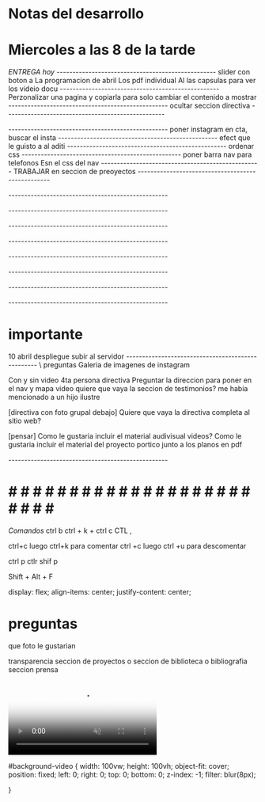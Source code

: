 # Notas del desarrollo
# Miercoles a las 8 de la tarde  
*ENTREGA hoy*
*--------------------------------------------------*
slider con boton a 
La programacion de abril
Los pdf individual
Al las capsulas para ver los videio docu
*--------------------------------------------------*
Perzonalizar una pagina y copiarla 
para solo cambiar el contenido a mostrar
*--------------------------------------------------*
ocultar  seccion directiva 
*--------------------------------------------------*

*--------------------------------------------------*
poner instagram en cta, buscar el insta
*--------------------------------------------------*
efect que le guisto a al aditi
*--------------------------------------------------*
ordenar css
*--------------------------------------------------*
poner barra nav para telefonos  Esn el css del nav
*--------------------------------------------------*
TRABAJAR en seccion de preoyectos
*--------------------------------------------------*

*--------------------------------------------------*

*--------------------------------------------------*

*--------------------------------------------------*

*--------------------------------------------------*
 
*--------------------------------------------------*

*--------------------------------------------------*

*--------------------------------------------------*

*--------------------------------------------------*
# importante 
10 abril despliegue 
subir al servidor 
*--------------------------------------------------*
\\ preguntas
Galeria de imagenes de instagram 

Con y sin video 
4ta persona directiva
Preguntar la direccion para poner en el nav y mapa
video 
quiere que vaya la seccion de testimonios?
me habia mencionado a un hijo ilustre

[directiva con foto grupal debajo] 
Quiere que vaya la directiva completa al sitio web?

[pensar]
Como le gustaria incluir el material audivisual videos?
Como le gustaria incluir el material del proyecto portico junto a los
planos en pdf 




*--------------------------------------------------*
# # # # # # # # # # # # # # # # # # # # # # # # # #



*Comandos*
ctrl b
ctrl + k + ctrl c
CTL ,

ctrl+c luego ctrl+k para comentar
ctrl +c luego ctrl +u para descomentar

ctrl p
ctlr shif p

Shift + Alt + F

  display: flex;
  align-items: center;
  justify-content: center;

# preguntas
que foto le gustarian

transparencia 
seccion de proyectos
o seccion de biblioteca o bibliografia seccion prensa






<!-- ======= Vídeo de fondo ======= -->
  <video id="background-video" autoplay loop muted poster="assets/img/mapa.jpg">
    <source src="assets/img/CompactoHuertas.mp4.mp4" type="video/mp4">
  </video>
<!-- ======= End Vídeo de fondo ======= -->


#background-video {
  width: 100vw;
  height: 100vh;
  object-fit: cover;
  position: fixed;
  left: 0;
  right: 0;
  top: 0;
  bottom: 0;
  z-index: -1;
  filter: blur(8px);

}